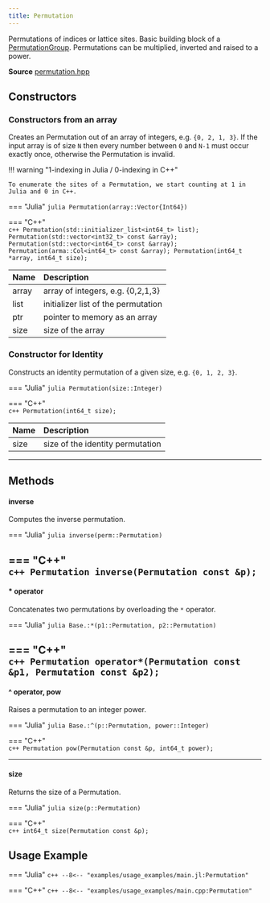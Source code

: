 ```yaml
---
title: Permutation
---
```


Permutations of indices or lattice sites. Basic building block of a [PermutationGroup](permutation_group.md). Permutations can be multiplied, inverted and raised to a power.

**Source** [permutation.hpp](https://github.com/awietek/xdiag/blob/main/xdiag/symmetries/permutation.hpp)

## Constructors

	
### Constructors from an array

Creates an Permutation out of an array of integers, e.g. `{0, 2, 1, 3}`. If the input array is of size `N` then every number between `0` and `N-1` must occur exactly once, otherwise the Permutation is invalid.

!!! warning "1-indexing in Julia / 0-indexing in C++"

	To enumerate the sites of a Permutation, we start counting at 1 in Julia and 0 in C++.
	
=== "Julia"
	```julia
 	Permutation(array::Vector{Int64})
 	```

=== "C++"	
	```c++
	Permutation(std::initializer_list<int64_t> list);
	Permutation(std::vector<int32_t> const &array);
	Permutation(std::vector<int64_t> const &array);
	Permutation(arma::Col<int64_t> const &array);
	Permutation(int64_t *array, int64_t size);
	```
	
| Name  | Description                         |
|:------|:------------------------------------|
| array | array of integers, e.g. {0,2,1,3}   |
| list  | initializer list of the permutation |
| ptr   | pointer to memory as an array       |
| size  | size of the array                   |



### Constructor for Identity

Constructs an identity permutation of a given size, e.g. `{0, 1, 2, 3}`.

=== "Julia"
	```julia
 	Permutation(size::Integer)
 	```

=== "C++"	
	```c++
	Permutation(int64_t size);
	```
	
| Name | Description                      |
|:-----|:---------------------------------|
| size | size of the identity permutation |

---

## Methods


#### inverse

Computes the inverse permutation.
	
=== "Julia"
	```julia
	inverse(perm::Permutation)
	```

=== "C++"	
	```c++
	Permutation inverse(Permutation const &p);
	```
---

#### * operator

Concatenates two permutations by overloading the `*` operator.

=== "Julia"
	```julia
	Base.:*(p1::Permutation, p2::Permutation)
	```

=== "C++"	
	```c++
	Permutation operator*(Permutation const &p1, Permutation const &p2);
	```
---
#### ^ operator, pow

Raises a permutation to an integer power.

=== "Julia"
	```julia
	Base.:^(p::Permutation, power::Integer)
	```

=== "C++"	
	```c++
	Permutation pow(Permutation const &p, int64_t power);
	```

---
#### size

Returns the size of a Permutation.

=== "Julia"
	```julia
	size(p::Permutation)
	```

=== "C++"	
	```c++
	int64_t size(Permutation const &p);
	```



## Usage Example

=== "Julia"
	```c++
	--8<-- "examples/usage_examples/main.jl:Permutation"
	```

=== "C++"
	```c++
	--8<-- "examples/usage_examples/main.cpp:Permutation"
	```
